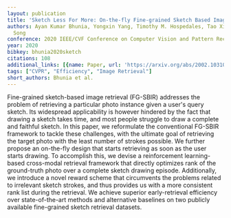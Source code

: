 ```yaml
---
layout: publication
title: 'Sketch Less For More: On-the-fly Fine-grained Sketch Based Image Retrieval'
authors: Ayan Kumar Bhunia, Yongxin Yang, Timothy M. Hospedales, Tao Xiang, Yi-zhe
  Song
conference: 2020 IEEE/CVF Conference on Computer Vision and Pattern Recognition (CVPR)
year: 2020
bibkey: bhunia2020sketch
citations: 108
additional_links: [{name: Paper, url: 'https://arxiv.org/abs/2002.10310'}]
tags: ["CVPR", "Efficiency", "Image Retrieval"]
short_authors: Bhunia et al.
---
```

Fine-grained sketch-based image retrieval (FG-SBIR) addresses the problem of
retrieving a particular photo instance given a user's query sketch. Its
widespread applicability is however hindered by the fact that drawing a sketch
takes time, and most people struggle to draw a complete and faithful sketch. In
this paper, we reformulate the conventional FG-SBIR framework to tackle these
challenges, with the ultimate goal of retrieving the target photo with the
least number of strokes possible. We further propose an on-the-fly design that
starts retrieving as soon as the user starts drawing. To accomplish this, we
devise a reinforcement learning-based cross-modal retrieval framework that
directly optimizes rank of the ground-truth photo over a complete sketch
drawing episode. Additionally, we introduce a novel reward scheme that
circumvents the problems related to irrelevant sketch strokes, and thus
provides us with a more consistent rank list during the retrieval. We achieve
superior early-retrieval efficiency over state-of-the-art methods and
alternative baselines on two publicly available fine-grained sketch retrieval
datasets.